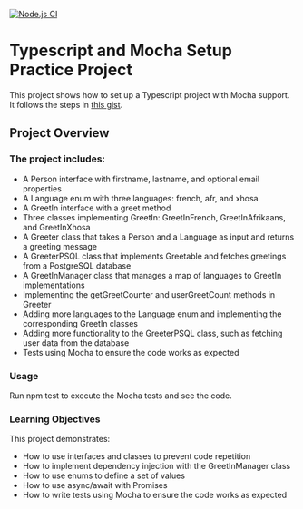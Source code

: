 [![Node.js CI](https://github.com/Londeka-Zikalala/ts-mocha-go-/actions/workflows/node.js.yml/badge.svg)](https://github.com/Londeka-Zikalala/ts-mocha-go-/actions/workflows/node.js.yml)

# Typescript and Mocha Setup Practice Project

This project shows how to set up a Typescript project with Mocha support. It follows the steps in [this gist](https://gist.github.com/avermeulen/72598daf29171088689793fc145b999c.).
## Project Overview

### The project includes:
- A Person interface with firstname, lastname, and optional email properties
- A Language enum with three languages: french, afr, and xhosa
- A GreetIn interface with a greet method
- Three classes implementing GreetIn: GreetInFrench, GreetInAfrikaans, and GreetInXhosa
- A Greeter class that takes a Person and a Language as input and returns a greeting message
- A GreeterPSQL class that implements Greetable and fetches greetings from a PostgreSQL database
- A GreetInManager class that manages a map of languages to GreetIn implementations
- Implementing the getGreetCounter and userGreetCount methods in Greeter
- Adding more languages to the Language enum and implementing the corresponding GreetIn classes
- Adding more functionality to the GreeterPSQL class, such as fetching user data from the database
- Tests using Mocha to ensure the code works as expected

### Usage
Run npm test to execute the Mocha tests and see the code.

### Learning Objectives
This project demonstrates:
- How to use interfaces and classes to prevent code repetition
- How to implement dependency injection with the GreetInManager class
- How to use enums to define a set of values
- How to use async/await with Promises
- How to write tests using Mocha to ensure the code works as expected
